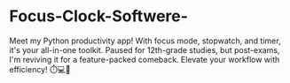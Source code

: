 # Focus-Clock-Softwere-
Meet my Python productivity app! With focus mode, stopwatch, and timer, it's your all-in-one toolkit. Paused for 12th-grade studies, but post-exams, I'm reviving it for a feature-packed comeback. Elevate your workflow with efficiency! ⏱️💻🚀
